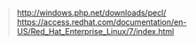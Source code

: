 >http://windows.php.net/downloads/pecl/
>https://access.redhat.com/documentation/en-US/Red_Hat_Enterprise_Linux/7/index.html
